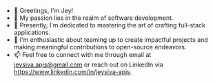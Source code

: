 - 👋 Greetings, I'm Jey!
- 👀 My passion lies in the realm of software development.
- 🌱 Presently, I'm dedicated to mastering the art of crafting full-stack applications.
- 💞️ I'm enthusiastic about teaming up to create impactful projects and making meaningful contributions to open-source endeavors.
- 📫 Feel free to connect with me through email at jeysiva.apjs@gmail.com or reach out on LinkedIn via https://www.linkedin.com/in/jeysiva-apjs.

<!---
Jeysiva-apjs/Jeysiva-apjs is a ✨ special ✨ repository because its `README.md` (this file) appears on your GitHub profile.
You can click the Preview link to take a look at your changes.
--->
